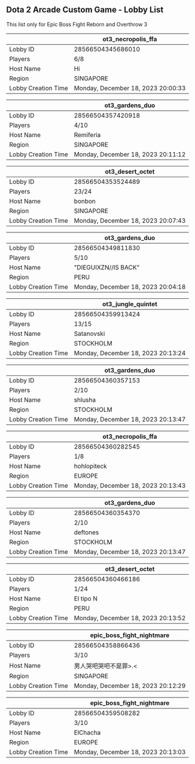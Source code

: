 ## Dota 2 Arcade Custom Game - Lobby List

This list only for Epic Boss Fight Reborn and Overthrow 3

|  | ot3_necropolis_ffa |
| ------ | ------ |
| Lobby ID | 28566504345686010 |
| Players | 6/8 |
| Host Name | Hi |
| Region | SINGAPORE |
| Lobby Creation Time | Monday, December 18, 2023 20:00:33 |


|  | ot3_gardens_duo |
| ------ | ------ |
| Lobby ID | 28566504357420918 |
| Players | 4/10 |
| Host Name | Remiferia |
| Region | SINGAPORE |
| Lobby Creation Time | Monday, December 18, 2023 20:11:12 |


|  | ot3_desert_octet |
| ------ | ------ |
| Lobby ID | 28566504353524489 |
| Players | 23/24 |
| Host Name | bonbon |
| Region | SINGAPORE |
| Lobby Creation Time | Monday, December 18, 2023 20:07:43 |


|  | ot3_gardens_duo |
| ------ | ------ |
| Lobby ID | 28566504349811830 |
| Players | 5/10 |
| Host Name | "DIEGUIXZN//IS BACK" |
| Region | PERU |
| Lobby Creation Time | Monday, December 18, 2023 20:04:18 |


|  | ot3_jungle_quintet |
| ------ | ------ |
| Lobby ID | 28566504359913424 |
| Players | 13/15 |
| Host Name | Satanovski |
| Region | STOCKHOLM |
| Lobby Creation Time | Monday, December 18, 2023 20:13:24 |


|  | ot3_gardens_duo |
| ------ | ------ |
| Lobby ID | 28566504360357153 |
| Players | 2/10 |
| Host Name | shlusha |
| Region | STOCKHOLM |
| Lobby Creation Time | Monday, December 18, 2023 20:13:47 |


|  | ot3_necropolis_ffa |
| ------ | ------ |
| Lobby ID | 28566504360282545 |
| Players | 1/8 |
| Host Name | hohlopiteck |
| Region | EUROPE |
| Lobby Creation Time | Monday, December 18, 2023 20:13:43 |


|  | ot3_gardens_duo |
| ------ | ------ |
| Lobby ID | 28566504360354370 |
| Players | 2/10 |
| Host Name | deftones |
| Region | STOCKHOLM |
| Lobby Creation Time | Monday, December 18, 2023 20:13:47 |


|  | ot3_desert_octet |
| ------ | ------ |
| Lobby ID | 28566504360466186 |
| Players | 1/24 |
| Host Name | El tipo N |
| Region | PERU |
| Lobby Creation Time | Monday, December 18, 2023 20:13:52 |


|  | epic_boss_fight_nightmare |
| ------ | ------ |
| Lobby ID | 28566504358866436 |
| Players | 3/10 |
| Host Name | 男人哭吧哭吧不是罪>.< |
| Region | SINGAPORE |
| Lobby Creation Time | Monday, December 18, 2023 20:12:29 |


|  | epic_boss_fight_nightmare |
| ------ | ------ |
| Lobby ID | 28566504359508282 |
| Players | 3/10 |
| Host Name | ElChacha |
| Region | EUROPE |
| Lobby Creation Time | Monday, December 18, 2023 20:13:03 |


